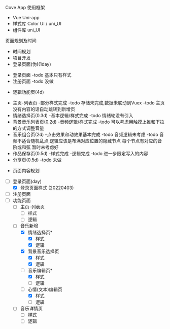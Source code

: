 Cove App
使用框架
- Vue Uni-app
- 样式库 Color UI  / uni_UI
- 组件库 uni_UI

页面规划及时间
- 时间规划
- 项目开发
- 登录页面(伪)(1day)
* 登录页面
	-todo 基本只有样式
* 注册页面
	-todo 没做
- 逻辑功能页(4d)
* 主页-列表页
	-部分样式完成
	-todo 存储未完成,数据未联动到Vuex
	-todo 主页没有内容的话自动跳转到新增页
* 情绪选择页(0.3d)
	-基本逻辑/样式完成
    -todo  情绪轮没有引入
* 背景音乐列表页(0.2d)
	-音频逻辑/样式完成
	-todo  可以考虑用触摸上推和下拉的方式调整音量
* 音乐组合页(2d)
	-点击效果和动效果基本完成
	-todo 音频逻辑未考虑 
	-todo 音频不适合随机乱点,逻辑应该是布满对应位置的隐藏节点 每个节点有对应的音阶或和弦 暂时未考虑好
* 作品保存页(0.5d)
	-样式完成
	-逻辑完成
	-todo 进一步限定写入的内容 
* 分享页(0.5d)
	-todo 未做

- 页面内容规划
- [ ] 登录页面(day)
    - [x] 登录页面样式 (20220403)
- [ ] 注册页面
- [ ] 功能页面
    - [ ] 主页-列表页
        - [ ] 样式
        - [ ] 逻辑
    - [ ] 音乐新增
        - [x] 情绪选择页*
            - [x] 样式
            - [x] 逻辑
        - [x] 背景音乐选择页
            - [x] 样式
            - [x] 逻辑
        - [ ] 音乐编辑页*
            - [x] 样式
            - [ ] 逻辑
        - [ ] 心情(文本)编辑页
            - [x] 样式
            - [ ] 逻辑
    - [ ] 音乐详情页
        - [ ] 样式
        - [ ] 逻辑
